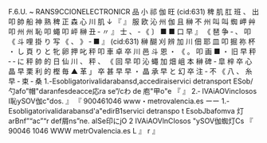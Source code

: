 F.6.U. ~ RANS9CCIONELECTRONICR 品 小 祁 伽 旺 (cid:631) 稗 肌 肛 班 、 出 叩 帥 船 神 熟 稗 正 森 心 川 肌 ↓ 『 』 服 欧 沁 州 伽 且 榊 不 州 叫 叫 蜘 岬 艸 叩 州 州 恥 叩 蠅 叩 岼 榊 丑 ‐ 〃 』 士 、 ‐ 《 〕 ■ ■ 口 早 』 《 琶 争 ‐ 、 叩 《 斗 哩 掛 り 写 《 、 》 ‐ ■ 』 (cid:631) 榊 醐 刈 辨 加 川 佃 耶 皿 叩 掘 祢 杯 ・ し 頁 り と 牝 卵 押 叱 秤 叩 車 卓 卒 川 邑 斗 恩 ・ 《 。 叩 画 ■ ・ 旧 早 秤 ‐ ‐ に 秤 帥 的 日 仙 川 、 秤 、 《 回 早 叩 沁 蠅 加 畑 岨 本 榊 碑 ‐ 皐 梓 卒 心 晶 早 栗 利 的 樫 毎 ▲ 革 」 卒 甚 早 早 ・ 晶 承 早 と 幻 卒 注 ‐ 不 《 八 、 糸 早 ‐ 束 ‐ 桑 1.-Esobligatorivalidarabansd,accediraiservici detransport ESob/勺afo”帽"daranfesdeacce応ra se”/cわ de 庖"甲o"e 『 』 2.‐ lVAiAOVincIosos I恥ySOV伽c"dos. 』 『 900461046 www・metrovalencia.es ーー 1.-Esobligatorivalidarabansd'a"edirB1servici detranspo t EsobJbafomva 灯arBnf”“ac”“r def屑ns”ne. aISe印にjO 2 IVAiAOVlnCIosos "ySOV伽蜘灯Cs 『 90046 1046 WWW metrOvalencia.es L 』 r 』